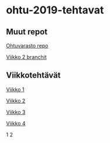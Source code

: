 # ohtu-2019-tehtavat

## Muut repot

[Ohtuvarasto repo](https://github.com/hartzka/ohtu-viikko1)

[Viikko 2 branchit](https://github.com/hartzka/ohtu-branches)

## Viikkotehtävät

[Viikko 1](https://github.com/hartzka/ohtu-2019-tehtavat/tree/master/viikko1)

[Viikko 2](https://github.com/hartzka/ohtu-2019-tehtavat/tree/master/viikko2)

[Viikko 3](https://github.com/hartzka/ohtu-2019-tehtavat/tree/master/viikko3)

[Viikko 4](https://github.com/hartzka/ohtu-2019-tehtavat/tree/master/viikko4)

1
2
